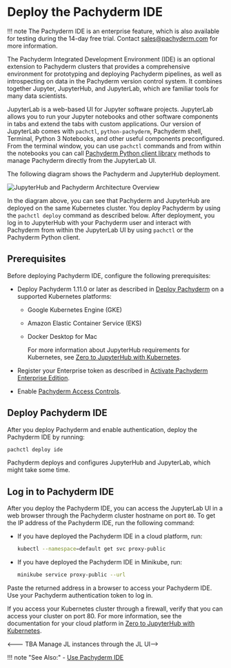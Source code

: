 # Deploy the Pachyderm IDE

!!! note
    The Pachyderm IDE is an enterprise feature,
    which is also available for testing during
    the 14-day free trial.
    Contact sales@pachyderm.com for more
    information.

The Pachyderm Integrated Development Environment (IDE) is
an optional extension to Pachyderm clusters that provides a
comprehensive environment for prototyping and deploying
Pachyderm pipelines, as well as introspecting on data in the
Pachyderm version control system. It combines together Jupyter,
JupyterHub, and JupyterLab, which are familiar tools for many data
scientists.

JupyterLab is a web-based UI for Jupyter software projects.
JupyterLab allows you to run your Jupyter notebooks and other
software components in tabs and extend the
tabs with custom applications. Our version of JupyterLab comes
with `pachctl`, `python-pachyderm`, Pachyderm shell,
Terminal, Python 3 Notebooks, and other useful components preconfigured.
From the terminal window, you can use `pachctl` commands and from 
within the notebooks you can call 
[Pachyderm Python client library](https://github.com/pachyderm/python-pachyderm)
methods to manage Pachyderm directly from the
JupyterLab UI.

The following diagram shows the Pachyderm and JupyterHub deployment.

![JupyterHub and Pachyderm Architecture Overview](../../assets/images/d_jupyterhub-pachyderm-arch.svg)

In the diagram above, you can see that Pachyderm and JupyterHub are
deployed on the same Kubernetes cluster. You deploy Pachyderm by
using the `pachctl deploy` command as described below. After
deployment, you log in to JupyterHub with your Pachyderm user
and interact with Pachyderm from within the JupyterLab UI by
using `pachctl` or the Pachyderm Python client.

## Prerequisites

Before deploying Pachyderm IDE, configure the following prerequisites:

* Deploy Pachyderm 1.11.0 or later as described in
[Deploy Pachyderm](../../deploy-manage/deploy/)
on a supported Kubernetes platforms:

  - Google Kubernetes Engine (GKE)
  - Amazon Elastic Container Service (EKS)
  - Docker Desktop for Mac

    For more information about JupyterHub requirements for Kubernetes,
    see [Zero to JupyterHub with Kubernetes](https://zero-to-jupyterhub.readthedocs.io/en/latest/).

* Register your Enterprise token as described in
[Activate Pachyderm Enterprise Edition](../..//enterprise/deployment/#activate-pachyderm-enterprise-edition).

* Enable [Pachyderm Access Controls](../../enterprise/auth/auth/).

## Deploy Pachyderm IDE

After you deploy Pachyderm and enable authentication,
deploy the Pachyderm IDE by running:

```bash
pachctl deploy ide
```

Pachyderm deploys and configures JupyterHub and JupyterLab, which
might take some time. 

## Log in to Pachyderm IDE

After you deploy the Pachyderm IDE, you can access the JupyterLab UI
in a web browser through the Pachyderm cluster hostname on port
`80`. To get the IP address of the Pachyderm IDE,
run the following command:

* If you have deployed the Pachyderm IDE in a cloud platform, run:

  ```bash
  kubectl --namespace=default get svc proxy-public
  ```

* If you have deployed the Pachyderm IDE in Minikube, run:

  ```bash
  minikube service proxy-public --url
  ```

Paste the returned address in a browser to access your Pachyderm IDE.
Use your Pachyderm authentication token to log in.

If you access your Kubernetes cluster through a firewall, verify that
you can access your cluster on port 80. For more information, see
the documentation for your cloud platform in
[Zero to JupyterHub with Kubernetes](https://zero-to-jupyterhub.readthedocs.io/en/latest/create-k8s-cluster.html).


<--- TBA Manage JL instances through the JL UI-->

!!! note "See Also:"
    - [Use Pachyderm IDE](../../how-tos/use-pachyderm-ide/index.md)
